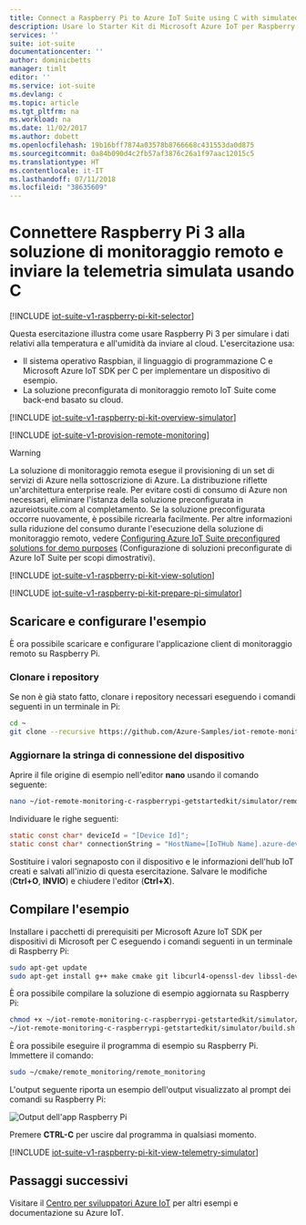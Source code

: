 ```yaml
---
title: Connect a Raspberry Pi to Azure IoT Suite using C with simulated telemetry (Connettere Raspberry Pi ad Azure IoT Suite usando C con telemetria simulata) | Documentazione Microsoft
description: Usare lo Starter Kit di Microsoft Azure IoT per Raspberry Pi 3 e Azure IoT Suite. Usare C per la connessione di Raspberry Pi alla soluzione di monitoraggio remoto, per inviare dati di telemetria simulata al cloud e per rispondere ai metodi richiamati dal dashboard della soluzione.
services: ''
suite: iot-suite
documentationcenter: ''
author: dominicbetts
manager: timlt
editor: ''
ms.service: iot-suite
ms.devlang: c
ms.topic: article
ms.tgt_pltfrm: na
ms.workload: na
ms.date: 11/02/2017
ms.author: dobett
ms.openlocfilehash: 19b16bff7874a03578b8766668c431553da0d875
ms.sourcegitcommit: 0a84b090d4c2fb57af3876c26a1f97aac12015c5
ms.translationtype: HT
ms.contentlocale: it-IT
ms.lasthandoff: 07/11/2018
ms.locfileid: "38635609"
---
```

# <a name="connect-your-raspberry-pi-3-to-the-remote-monitoring-solution-and-send-simulated-telemetry-using-c"></a>Connettere Raspberry Pi 3 alla soluzione di monitoraggio remoto e inviare la telemetria simulata usando C

[!INCLUDE [iot-suite-v1-raspberry-pi-kit-selector](../../includes/iot-suite-v1-raspberry-pi-kit-selector.md)]

Questa esercitazione illustra come usare Raspberry Pi 3 per simulare i dati relativi alla temperatura e all'umidità da inviare al cloud. L'esercitazione usa:

- Il sistema operativo Raspbian, il linguaggio di programmazione C e Microsoft Azure IoT SDK per C per implementare un dispositivo di esempio.
- La soluzione preconfigurata di monitoraggio remoto IoT Suite come back-end basato su cloud.

[!INCLUDE [iot-suite-v1-raspberry-pi-kit-overview-simulator](../../includes/iot-suite-v1-raspberry-pi-kit-overview-simulator.md)]

[!INCLUDE [iot-suite-v1-provision-remote-monitoring](../../includes/iot-suite-v1-provision-remote-monitoring.md)]

> [!WARNING]
> La soluzione di monitoraggio remota esegue il provisioning di un set di servizi di Azure nella sottoscrizione di Azure. La distribuzione riflette un'architettura enterprise reale. Per evitare costi di consumo di Azure non necessari, eliminare l'istanza della soluzione preconfigurata in azureiotsuite.com al completamento. Se la soluzione preconfigurata occorre nuovamente, è possibile ricrearla facilmente. Per altre informazioni sulla riduzione del consumo durante l'esecuzione della soluzione di monitoraggio remoto, vedere [Configuring Azure IoT Suite preconfigured solutions for demo purposes][lnk-demo-config] (Configurazione di soluzioni preconfigurate di Azure IoT Suite per scopi dimostrativi).

[!INCLUDE [iot-suite-v1-raspberry-pi-kit-view-solution](../../includes/iot-suite-v1-raspberry-pi-kit-view-solution.md)]

[!INCLUDE [iot-suite-v1-raspberry-pi-kit-prepare-pi-simulator](../../includes/iot-suite-v1-raspberry-pi-kit-prepare-pi-simulator.md)]

## <a name="download-and-configure-the-sample"></a>Scaricare e configurare l'esempio

È ora possibile scaricare e configurare l'applicazione client di monitoraggio remoto su Raspberry Pi.

### <a name="clone-the-repositories"></a>Clonare i repository

Se non è già stato fatto, clonare i repository necessari eseguendo i comandi seguenti in un terminale in Pi:

```sh
cd ~
git clone --recursive https://github.com/Azure-Samples/iot-remote-monitoring-c-raspberrypi-getstartedkit.git
```

### <a name="update-the-device-connection-string"></a>Aggiornare la stringa di connessione del dispositivo

Aprire il file origine di esempio nell'editor **nano** usando il comando seguente:

```sh
nano ~/iot-remote-monitoring-c-raspberrypi-getstartedkit/simulator/remote_monitoring/remote_monitoring.c
```

Individuare le righe seguenti:

```c
static const char* deviceId = "[Device Id]";
static const char* connectionString = "HostName=[IoTHub Name].azure-devices.net;DeviceId=[Device Id];SharedAccessKey=[Device Key]";
```

Sostituire i valori segnaposto con il dispositivo e le informazioni dell'hub IoT creati e salvati all'inizio di questa esercitazione. Salvare le modifiche (**Ctrl+O**, **INVIO**) e chiudere l'editor (**Ctrl+X**).

## <a name="build-the-sample"></a>Compilare l'esempio

Installare i pacchetti di prerequisiti per Microsoft Azure IoT SDK per dispositivi di Microsoft per C eseguendo i comandi seguenti in un terminale di Raspberry Pi:

```sh
sudo apt-get update
sudo apt-get install g++ make cmake git libcurl4-openssl-dev libssl-dev uuid-dev
```

È ora possibile compilare la soluzione di esempio aggiornata su Raspberry Pi:

```sh
chmod +x ~/iot-remote-monitoring-c-raspberrypi-getstartedkit/simulator/build.sh
~/iot-remote-monitoring-c-raspberrypi-getstartedkit/simulator/build.sh
```

È ora possibile eseguire il programma di esempio su Raspberry Pi. Immettere il comando:

```sh
sudo ~/cmake/remote_monitoring/remote_monitoring
```

L'output seguente riporta un esempio dell'output visualizzato al prompt dei comandi su Raspberry Pi:

![Output dell'app Raspberry Pi][img-raspberry-output]

Premere **CTRL-C** per uscire dal programma in qualsiasi momento.

[!INCLUDE [iot-suite-v1-raspberry-pi-kit-view-telemetry-simulator](../../includes/iot-suite-v1-raspberry-pi-kit-view-telemetry-simulator.md)]

## <a name="next-steps"></a>Passaggi successivi

Visitare il [Centro per sviluppatori Azure IoT](https://azure.microsoft.com/develop/iot/) per altri esempi e documentazione su Azure IoT.

[img-raspberry-output]: ./media/iot-suite-v1-raspberry-pi-kit-c-get-started-simulator/appoutput.png

[lnk-demo-config]: https://github.com/Azure/azure-iot-remote-monitoring/blob/master/Docs/configure-preconfigured-demo.md
